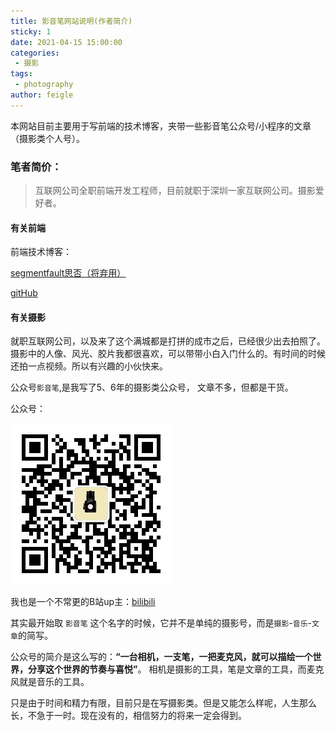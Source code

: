 ```yaml
---
title: 影音笔网站说明(作者简介)
sticky: 1
date: 2021-04-15 15:00:00
categories:
 - 摄影
tags:
 - photography
author: feigle
---
```


本网站目前主要用于写前端的技术博客，夹带一些影音笔公众号/小程序的文章（摄影类个人号）。

### 笔者简价： 

> 互联网公司全职前端开发工程师，目前就职于深圳一家互联网公司。摄影爱好者。

#### 有关前端

前端技术博客：

[segmentfault思否（将弃用）](https://segmentfault.com/u/mayunlaoxi)

[gitHub](https://github.com/maYunLaoXi)
#### 有关摄影

就职互联网公司，以及来了这个满城都是打拼的成市之后，已经很少出去拍照了。摄影中的人像、风光、胶片我都很喜欢，可以带带小白入门什么的。有时间的时候还拍一点视频。所以有兴趣的小伙快来。

公众号`影音笔`,是我写了5、6年的摄影类公众号， 文章不多，但都是干货。

公众号： 

![yingyinbi-qrcode.jpg](../images/yingyinbi-qrcode.jpg)

我也是一个不常更的B站up主：[bilibili](https://space.bilibili.com/275337660)

其实最开始取 `影音笔` 这个名字的时候，它并不是单纯的摄影号，而是`摄影`-`音乐`-`文章`的简写。

公众号的简介是这么写的：**“一台相机，一支笔，一把麦克风，就可以描绘一个世界，分享这个世界的节奏与喜悦”**。 相机是摄影的工具，笔是文章的工具，而麦克风就是音乐的工具。

只是由于时间和精力有限，目前只是在写摄影类。但是又能怎么样呢，人生那么长，不急于一时。现在没有的，相信努力的将来一定会得到。
